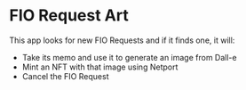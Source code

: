 #  FIO Request Art
This app looks for new FIO Requests and if it finds one, it will:
* Take its memo and use it to generate an image from Dall-e
* Mint an NFT with that image using Netport
* Cancel the FIO Request